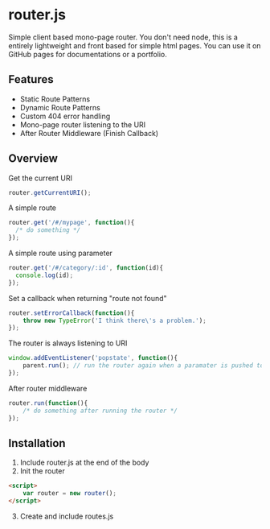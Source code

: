 # router.js

Simple client based mono-page router. You don't need node, this is a entirely lightweight and front based for simple html pages. You can use it on GitHub pages for documentations or a portfolio.

## Features

* Static Route Patterns
* Dynamic Route Patterns
* Custom 404 error handling
* Mono-page router listening to the URI
* After Router Middleware (Finish Callback)

## Overview

Get the current URI

~~~ js
router.getCurrentURI();
~~~

A simple route

~~~ js
router.get('/#/mypage', function(){
  /* do something */
});
~~~

A simple route using parameter

~~~ js
router.get('/#/category/:id', function(id){
  console.log(id);
});
~~~

Set a callback when returning "route not found"

~~~ js
router.setErrorCallback(function(){
    throw new TypeError('I think there\'s a problem.');
});
~~~

The router is always listening to URI

~~~ js
window.addEventListener('popstate', function(){
    parent.run(); // run the router again when a paramater is pushed to the URI
});
~~~

After router middleware

~~~ js
router.run(function(){
    /* do something after running the router */
});
~~~

## Installation

1. Include router.js at the end of the body
2. Init the router
~~~ html
<script>
    var router = new router();
</script>
~~~
3. Create and include routes.js
